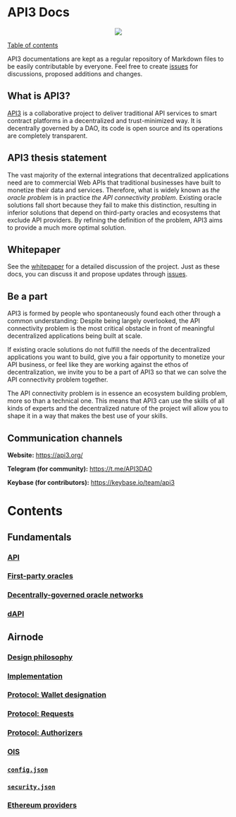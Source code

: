 # API3 Docs

<p align="center">
  <img src="https://github.com/clc-group/api3-docs/raw/master/figures/api3.png" />
</p>

[Table of contents](#contents)

API3 documentations are kept as a regular repository of Markdown files to be easily contributable by everyone.
Feel free to create [issues](https://github.com/api3org/api3-docs/issues) for discussions, proposed additions and changes.

## What is API3?

[API3](https://api3.org/) is a collaborative project to deliver traditional API services to smart contract platforms in a decentralized and trust-minimized way.
It is decentrally governed by a DAO, its code is open source and its operations are completely transparent.

## API3 thesis statement

The vast majority of the external integrations that decentralized applications need are to commercial Web APIs that traditional businesses have built to monetize their data and services.
Therefore, what is widely known as *the oracle problem* is in practice *the API connectivity problem*.
Existing oracle solutions fall short because they fail to make this distinction, resulting in inferior solutions that depend on third-party oracles and ecosystems that exclude API providers.
By refining the definition of the problem, API3 aims to provide a much more optimal solution.

## Whitepaper

See the [whitepaper](https://github.com/api3org/api3-whitepaper) for a detailed discussion of the project.
Just as these docs, you can discuss it and propose updates through [issues](https://github.com/api3org/api3-whitepaper/issues).

## Be a part

API3 is formed by people who spontaneously found each other through a common understanding:
Despite being largely overlooked, the API connectivity problem is the most critical obstacle in front of meaningful decentralized applications being built at scale.

If existing oracle solutions do not fulfill the needs of the decentralized applications you want to build, give you a fair opportunity to monetize your API business, or feel like they are working against the ethos of decentralization, we invite you to be a part of API3 so that we can solve the API connectivity problem together.

The API connectivity problem is in essence an ecosystem building problem, more so than a technical one.
This means that API3 can use the skills of all kinds of experts and the decentralized nature of the project will allow you to shape it in a way that makes the best use of your skills.

## Communication channels

**Website:** https://api3.org/

**Telegram (for community):** https://t.me/API3DAO

**Keybase (for contributors):** https://keybase.io/team/api3

# Contents

## Fundamentals

### [API](/fundamentals/api.md)
### [First-party oracles](/fundamentals/first-party-oracles.md)
### [Decentrally-governed oracle networks](/fundamentals/decentrally-governed-oracle-networks.md)
### [dAPI](/fundamentals/dapi.md)

## Airnode

### [Design philosophy](/airnode/design-philosophy.md)
### [Implementation](/airnode/implementation.md)
### [Protocol: Wallet designation](/airnode/wallet-designation.md)
### [Protocol: Requests](/airnode/requests.md)
### [Protocol: Authorizers](/airnode/authorizers.md)
### [OIS](/airnode/ois.md)
### [`config.json`](/airnode/config-json.md)
### [`security.json`](/airnode/security-json.md)
### [Ethereum providers](/airnode/ethereum-providers.md)
